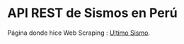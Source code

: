 # API REST de Sismos en Perú

Página donde hice Web Scraping : [Ultimo Sismo](https://ultimosismo.igp.gob.pe/).

